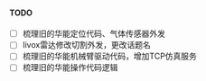 #### TODO

- [ ] 梳理旧的华能定位代码、气体传感器外发
- [ ] livox雷达修改切割外发，更改话题名
- [ ] 梳理旧的华能机械臂驱动代码，增加TCP仿真服务
- [ ] 梳理旧的华能操作代码逻辑